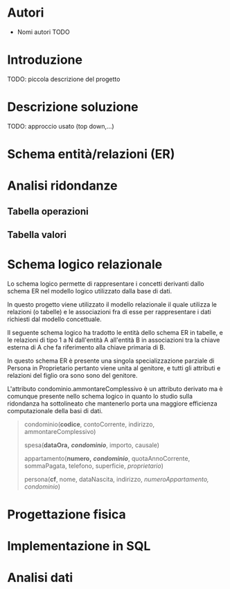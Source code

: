# Autori

- Nomi autori TODO

# Introduzione

TODO: piccola descrizione del progetto

# Descrizione soluzione

TODO: approccio usato (top down,...)

# Schema entità/relazioni (ER)

# Analisi ridondanze

## Tabella operazioni

## Tabella valori

# Schema logico relazionale

Lo schema logico permette di rappresentare i concetti derivanti dallo schema ER
nel modello logico utilizzato dalla base di dati.

In questo progetto viene utilizzato il modello relazionale il quale utilizza le relazioni
(o tabelle) e le associazioni fra di esse per rappresentare i dati richiesti dal modello
concettuale.

Il seguente schema logico ha tradotto le entità dello schema ER in tabelle, e le relazioni
di tipo 1 a N dall'entità A all'entità B in associazioni tra la chiave esterna di A che
fa riferimento alla chiave primaria di B.

In questo schema ER è presente una singola specializzazione parziale di Persona in
Proprietario pertanto viene unita al genitore, e tutti gli attributi e relazioni del figlio
ora sono sono del genitore.

L'attributo condominio.ammontareComplessivo è un attributo derivato ma è comunque presente
nello schema logico in quanto lo studio sulla ridondanza ha sottolineato che mantenerlo porta
una maggiore efficienza computazionale della basi di dati.

> condominio(**codice**, contoCorrente, indirizzo, ammontareComplessivo)
>
> spesa(**dataOra,** ***condominio***, importo, causale)
>
> appartamento(**numero,** ***condominio***, quotaAnnoCorrente, sommaPagata, telefono, superficie, *proprietario*)
>
> persona(**cf**, nome, dataNascita, indirizzo, *numeroAppartamento, condominio*)

# Progettazione fisica

# Implementazione in SQL

# Analisi dati


